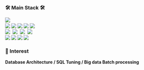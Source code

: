 <h3 align="">🛠 Main Stack 🛠</h3>
<p align="">
  <img src="https://img.shields.io/badge/Java-007396?style=flat-square&logo=java&logoColor=white"/></a>&nbsp 
  <br>
  <img src="https://img.shields.io/badge/Spring-6DB33F?style=flat-square&logo=Spring&logoColor=white"/>
  <img src="https://img.shields.io/badge/Spring boot-6DB33F?style=flat-square&logo=Spring boot&logoColor=white"/>
  <img src="https://img.shields.io/badge/Spring Security-6DB33F?style=flat-square&logo=Spring Security&logoColor=white"/>
  <img src="https://img.shields.io/badge/Spring Batch-6DB33F?style=flat-square&logo=Spring&logoColor=white"/>
  <img src="https://img.shields.io/badge/JPA-6DB33F?style=flat-square&logo=Spring&logoColor=white"/></a>&nbsp 
  <br>
  <img src="https://img.shields.io/badge/Oracle-E6B91E?style=flat-square&logo=Oracle&logoColor=white"/></a>&nbsp 
  <img src="https://img.shields.io/badge/Mysql-blue?style=flat-square&logo=MySql&logoColor=white"/></a>&nbsp 
  <img src="https://img.shields.io/badge/PostgreSQL-blue?style=flat-square&logo=PostgreSQL&logoColor=white"/></a>&nbsp 
   <img src="https://img.shields.io/badge/Redis-red?style=flat-square&logo=Redis&logoColor=white"/></a>&nbsp 
  <br>
  <img src="https://img.shields.io/badge/AWS-red?style=flat-square&logo=Amazon AWS&logoColor=white"/>
  <img src="https://img.shields.io/badge/Docker-blue?style=flat-square&logo=Docker&logoColor=white"/>
  <img src="https://img.shields.io/badge/Kubernates-blue?style=flat-square&logo=kubernetes&logoColor=white"/>
  <img src="https://img.shields.io/badge/Kafka-black?style=flat-square&logo=apachekafka&logoColor=white"/>

</p>
<h3 align="">🔭 Interest </h3>
<p align="">
  <strong> Database Architecture / SQL Tuning / Big data Batch processing</strong>
</p>
</div>
</div>
</div>
